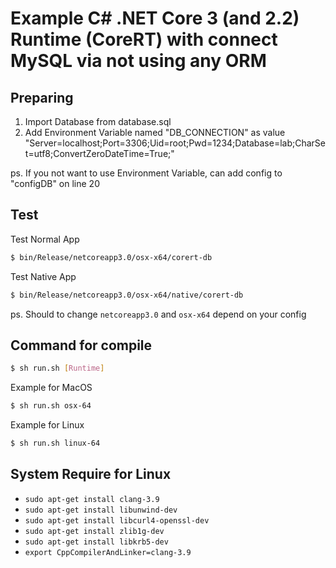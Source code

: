 # Example C# .NET Core 3 (and 2.2) Runtime (CoreRT) with connect MySQL via not using any ORM

## Preparing

1. Import Database from database.sql
2. Add Environment Variable named "DB_CONNECTION" as value "Server=localhost;Port=3306;Uid=root;Pwd=1234;Database=lab;CharSet=utf8;ConvertZeroDateTime=True;"

ps. If you not want to use Environment Variable, can add config to "configDB" on line 20

## Test

Test Normal App
```bash
$ bin/Release/netcoreapp3.0/osx-x64/corert-db
```

Test Native App
```bash
$ bin/Release/netcoreapp3.0/osx-x64/native/corert-db
```

ps. Should to change ```netcoreapp3.0``` and ```osx-x64``` depend on your config

## Command for compile
```bash
$ sh run.sh [Runtime]
```

Example for MacOS
```bash
$ sh run.sh osx-64
```

Example for Linux
```bash
$ sh run.sh linux-64
```

## System Require for Linux

- `sudo apt-get install clang-3.9`
- `sudo apt-get install libunwind-dev`
- `sudo apt-get install libcurl4-openssl-dev`
- `sudo apt-get install zlib1g-dev`
- `sudo apt-get install libkrb5-dev`
- `export CppCompilerAndLinker=clang-3.9`
